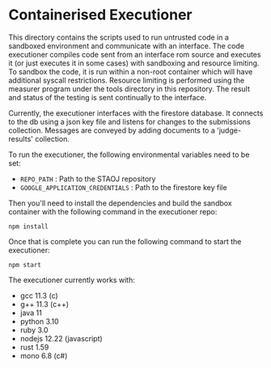 # Containerised Executioner

This directory contains the scripts used to run untrusted code in a sandboxed
environment and communicate with an interface. The code executioner compiles
code sent from an interface rom source and executes it (or just executes it in
some cases) with sandboxing and resource limiting. To sandbox the code, it is
run within a non-root container which will have additional syscall restrictions.
Resource limiting is performed using the measurer program under the tools
directory in this repository. The result and status of the testing is sent
continually to the interface.

Currently, the executioner interfaces with the firestore database. It connects
to the db using a json key file and listens for changes to the submissions
collection. Messages are conveyed by adding documents to a 'judge-results'
collection.

To run the executioner, the following environmental variables need to be set:

- `REPO_PATH` : Path to the STAOJ repository
- `GOOGLE_APPLICATION_CREDENTIALS` : Path to the firestore key file

Then you'll need to install the dependencies and build the sandbox container
with the following command in the executioner repo:

```
npm install
```

Once that is complete you can run the following command to start the executioner:

```
npm start
```

The executioner currently works with:

- gcc 11.3 (c)
- g++ 11.3 (c++)
- java 11
- python 3.10
- ruby 3.0
- nodejs 12.22 (javascript)
- rust 1.59
- mono 6.8 (c#)
